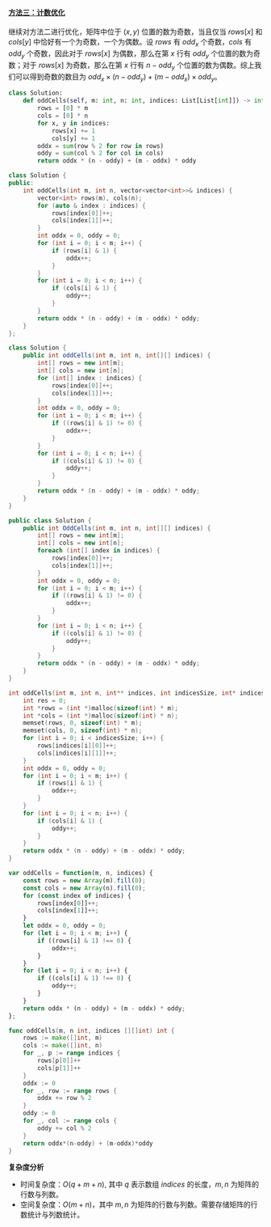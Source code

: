 ﻿#### [方法三：计数优化](https://leetcode.cn/problems/cells-with-odd-values-in-a-matrix/solutions/1661036/qi-shu-zhi-dan-yuan-ge-de-shu-mu-by-leet-oa4o/)

继续对方法二进行优化，矩阵中位于 $(x, y)$ 位置的数为奇数，当且仅当 $rows[x]$ 和 $cols[y]$ 中恰好有一个为奇数，一个为偶数。设 $rows$ 有 $odd_x$ 个奇数，$cols$ 有 $odd_y$ 个奇数，因此对于 $rows[x]$ 为偶数，那么在第 $x$ 行有 $odd_y$ 个位置的数为奇数；对于 $rows[x]$ 为奇数，那么在第 $x$ 行有 $n - odd_y$ 个位置的数为偶数。综上我们可以得到奇数的数目为 $odd_x \times (n - odd_y) + (m - odd_x) \times odd_y$。

```python
class Solution:
    def oddCells(self, m: int, n: int, indices: List[List[int]]) -> int:
        rows = [0] * m
        cols = [0] * n
        for x, y in indices:
            rows[x] += 1
            cols[y] += 1
        oddx = sum(row % 2 for row in rows)
        oddy = sum(col % 2 for col in cols)
        return oddx * (n - oddy) + (m - oddx) * oddy
```

```cpp
class Solution {
public:
    int oddCells(int m, int n, vector<vector<int>>& indices) {
        vector<int> rows(m), cols(n);
        for (auto & index : indices) {
            rows[index[0]]++;
            cols[index[1]]++;
        }
        int oddx = 0, oddy = 0;
        for (int i = 0; i < m; i++) {
            if (rows[i] & 1) {
                oddx++;
            }
        }
        for (int i = 0; i < n; i++) {
            if (cols[i] & 1) {
                oddy++;
            }
        }
        return oddx * (n - oddy) + (m - oddx) * oddy;
    }
};
```

```java
class Solution {
    public int oddCells(int m, int n, int[][] indices) {
        int[] rows = new int[m];
        int[] cols = new int[n];
        for (int[] index : indices) {
            rows[index[0]]++;
            cols[index[1]]++;
        }
        int oddx = 0, oddy = 0;
        for (int i = 0; i < m; i++) {
            if ((rows[i] & 1) != 0) {
                oddx++;
            }
        }
        for (int i = 0; i < n; i++) {
            if ((cols[i] & 1) != 0) {
                oddy++;
            }
        }
        return oddx * (n - oddy) + (m - oddx) * oddy;
    }
}
```

```csharp
public class Solution {
    public int OddCells(int m, int n, int[][] indices) {
        int[] rows = new int[m];
        int[] cols = new int[n];
        foreach (int[] index in indices) {
            rows[index[0]]++;
            cols[index[1]]++;
        }
        int oddx = 0, oddy = 0;
        for (int i = 0; i < m; i++) {
            if ((rows[i] & 1) != 0) {
                oddx++;
            }
        }
        for (int i = 0; i < n; i++) {
            if ((cols[i] & 1) != 0) {
                oddy++;
            }
        }
        return oddx * (n - oddy) + (m - oddx) * oddy;
    }
}
```

```c
int oddCells(int m, int n, int** indices, int indicesSize, int* indicesColSize) {
    int res = 0;
    int *rows = (int *)malloc(sizeof(int) * m);
    int *cols = (int *)malloc(sizeof(int) * n);
    memset(rows, 0, sizeof(int) * m);
    memset(cols, 0, sizeof(int) * n);
    for (int i = 0; i < indicesSize; i++) {
        rows[indices[i][0]]++;
        cols[indices[i][1]]++;
    }
    int oddx = 0, oddy = 0;
    for (int i = 0; i < m; i++) {
        if (rows[i] & 1) {
            oddx++;
        }
    }
    for (int i = 0; i < n; i++) {
        if (cols[i] & 1) {
            oddy++;
        }
    }
    return oddx * (n - oddy) + (m - oddx) * oddy;
}
```

```javascript
var oddCells = function(m, n, indices) {
    const rows = new Array(m).fill(0);
    const cols = new Array(n).fill(0);
    for (const index of indices) {
        rows[index[0]]++;
        cols[index[1]]++;
    }
    let oddx = 0, oddy = 0;
    for (let i = 0; i < m; i++) {
        if ((rows[i] & 1) !== 0) {
            oddx++;
        }
    }
    for (let i = 0; i < n; i++) {
        if ((cols[i] & 1) !== 0) {
            oddy++;
        }
    }
    return oddx * (n - oddy) + (m - oddx) * oddy;
};
```

```go
func oddCells(m, n int, indices [][]int) int {
    rows := make([]int, m)
    cols := make([]int, n)
    for _, p := range indices {
        rows[p[0]]++
        cols[p[1]]++
    }
    oddx := 0
    for _, row := range rows {
        oddx += row % 2
    }
    oddy := 0
    for _, col := range cols {
        oddy += col % 2
    }
    return oddx*(n-oddy) + (m-oddx)*oddy
}
```

**复杂度分析**

-   时间复杂度：$O(q + m + n)$, 其中 $q$ 表示数组 $indices$ 的长度，$m, n$ 为矩阵的行数与列数。
-   空间复杂度：$O(m + n)$，其中 $m, n$ 为矩阵的行数与列数。需要存储矩阵的行数统计与列数统计。
